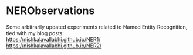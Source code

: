 # NERObservations
Some arbitrarily updated experiments related to Named Entity Recognition, tied with my blog posts:  
https://nishkalavallabhi.github.io/NER1/  
https://nishkalavallabhi.github.io/NER2/  
